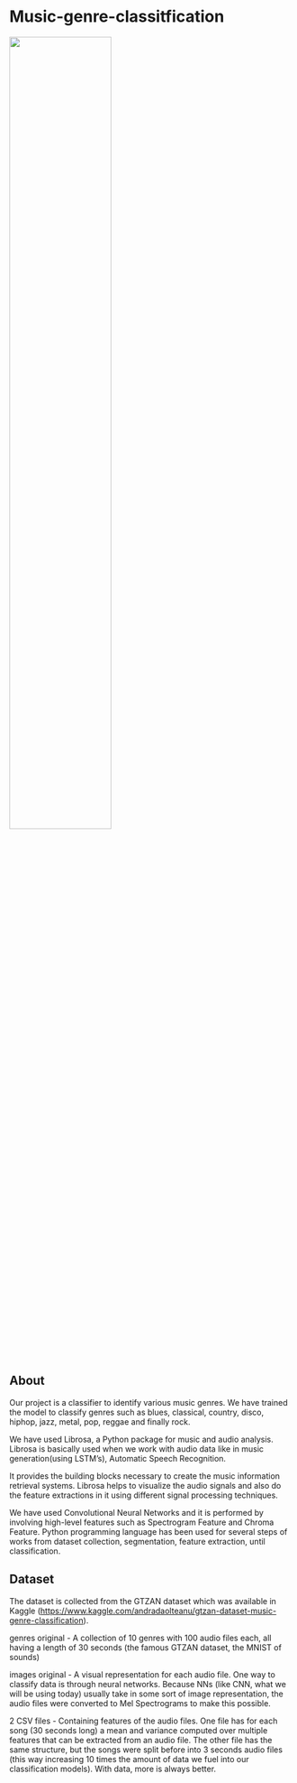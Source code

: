 # Music-genre-classitfication
<img src="https://user-images.githubusercontent.com/69448968/94357214-6bf0f980-00b4-11eb-93bf-72c8aa7856c9.jpeg" width="60%">

## About
Our project is a classifier to identify various music genres. We have trained the model to classify genres such as blues, classical, country, disco, hiphop, jazz, metal, pop, reggae and finally rock. 

We have used Librosa, a Python package for music and audio analysis. Librosa is basically used when we work with audio data like in music generation(using LSTM’s), Automatic Speech Recognition.

It provides the building blocks necessary to create the music information retrieval systems. Librosa helps to visualize the audio signals and also do the feature extractions in it using different signal processing techniques.

We have used Convolutional Neural Networks and it is performed by involving high-level features such as Spectrogram Feature and Chroma Feature. Python programming language has been used for several steps of works from dataset collection, segmentation, feature extraction, until classification.

## Dataset

The dataset is collected from the GTZAN dataset which was available in Kaggle (https://www.kaggle.com/andradaolteanu/gtzan-dataset-music-genre-classification).

genres original - A collection of 10 genres with 100 audio files each, all having a length of 30 seconds (the famous GTZAN dataset, the MNIST of sounds)

images original - A visual representation for each audio file. One way to classify data is through neural networks. Because NNs (like CNN, what we will be using today) usually take in some sort of image representation, the audio files were converted to Mel Spectrograms to make this possible.

2 CSV files - Containing features of the audio files. One file has for each song (30 seconds long) a mean and variance computed over multiple features that can be extracted from an audio file. The other file has the same structure, but the songs were split before into 3 seconds audio files (this way increasing 10 times the amount of data we fuel into our classification models). With data, more is always better.
